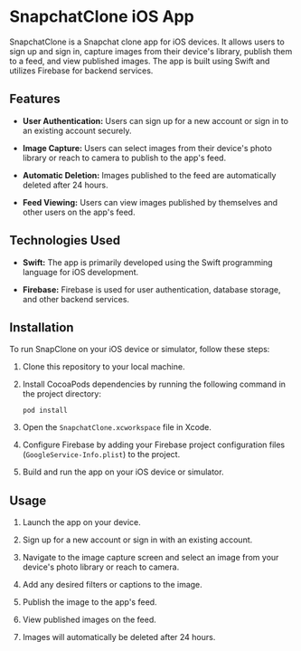 # SnapchatClone iOS App

SnapchatClone is a Snapchat clone app for iOS devices. It allows users to sign up and sign in, capture images from their device's library, publish them to a feed, and view published images. The app is built using Swift and utilizes Firebase for backend services.

## Features

- **User Authentication:** Users can sign up for a new account or sign in to an existing account securely.
  
- **Image Capture:** Users can select images from their device's photo library or reach to camera to publish to the app's feed.

- **Automatic Deletion:** Images published to the feed are automatically deleted after 24 hours.

- **Feed Viewing:** Users can view images published by themselves and other users on the app's feed.

## Technologies Used

- **Swift:** The app is primarily developed using the Swift programming language for iOS development.

- **Firebase:** Firebase is used for user authentication, database storage, and other backend services.

## Installation

To run SnapClone on your iOS device or simulator, follow these steps:

1. Clone this repository to your local machine.
   
2. Install CocoaPods dependencies by running the following command in the project directory:
   ```
   pod install
   ```
   
3. Open the `SnapchatClone.xcworkspace` file in Xcode.
   
4. Configure Firebase by adding your Firebase project configuration files (`GoogleService-Info.plist`) to the project.
   
5. Build and run the app on your iOS device or simulator.

## Usage

1. Launch the app on your device.
   
2. Sign up for a new account or sign in with an existing account.
   
3. Navigate to the image capture screen and select an image from your device's photo library or reach to camera.
   
4. Add any desired filters or captions to the image.
   
5. Publish the image to the app's feed.
   
6. View published images on the feed.
   
7. Images will automatically be deleted after 24 hours.
